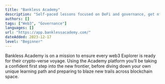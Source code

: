 ```yaml
---
title: "Bankless Academy"
description: "Self-paced lessons focused on DeFi and governance, get nft badges."
authors: []
tags: ["Web3", "Governance"]
languages: []
url: "https://app.banklessacademy.com/"
dateAdded: 2023-12-17
level: "Beginner"
--- 
```


Bankless Academy is on a mission to ensure every web3 Explorer is ready for their crypto-verse voyage. Using the Academy platform you’ll be taking a confident first step into the new frontier, before diving down your own unique learning path and preparing to blaze new trails across blockchain space. 
